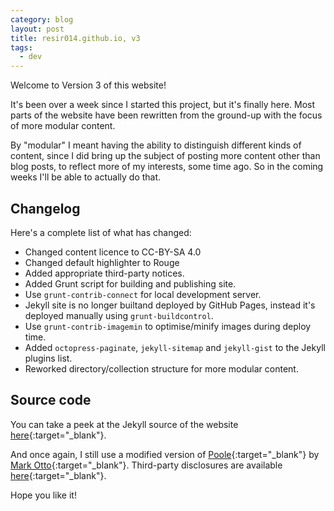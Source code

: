 ```yaml
---
category: blog
layout: post
title: resir014.github.io, v3
tags:
  - dev
---
```


Welcome to Version 3 of this website!

It's been over a week since I started this project, but it's finally here. Most parts of the website have been rewritten from the ground-up with the focus of more modular content.

By "modular" I meant having the ability to distinguish different kinds of content, since I did bring up the subject of posting more content other than blog posts, to reflect more of my interests, some time ago. So in the coming weeks I'll be able to actually do that.

## Changelog

Here's a complete list of what has changed:

* Changed content licence to CC-BY-SA 4.0
* Changed default highlighter to Rouge
* Added appropriate third-party notices.
* Added Grunt script for building and publishing site.
* Use `grunt-contrib-connect` for local development server.
* Jekyll site is no longer builtand deployed by GitHub Pages, instead it's deployed manually using `grunt-buildcontrol`.
* Use `grunt-contrib-imagemin` to optimise/minify images during deploy time.
* Added `octopress-paginate`, `jekyll-sitemap` and `jekyll-gist` to the Jekyll plugins list.
* Reworked directory/collection structure for more modular content.

## Source code

You can take a peek at the Jekyll source of the website [here](https://github.com/resir014/resir014.github.io){:target="_blank"}.

And once again, I still use a modified version of [Poole](http://getpoole.com){:target="_blank"} by [Mark Otto](https://twitter.com/mdo){:target="_blank"}. Third-party disclosures are available [here](https://github.com/resir014/resir014.github.io/blob/source/thirdpartynotices.txt){:target="_blank"}.

Hope you like it!
